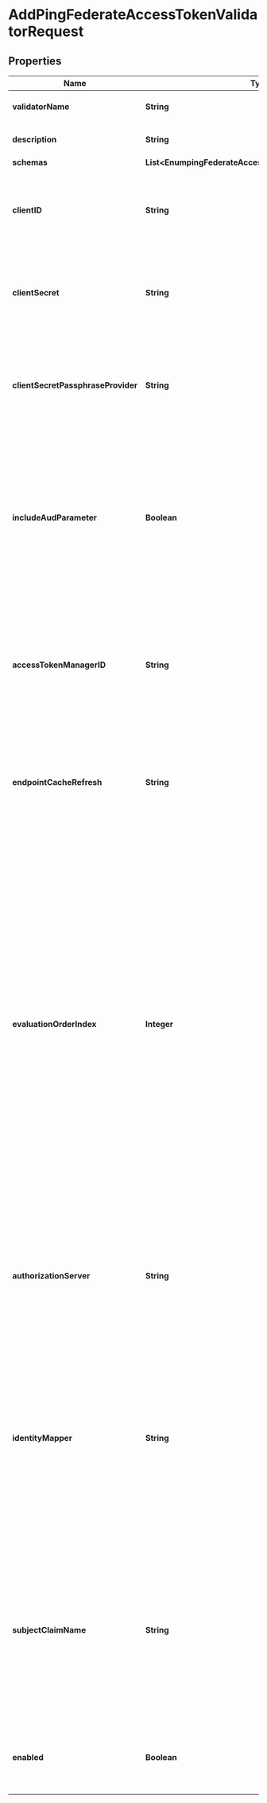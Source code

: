 

# AddPingFederateAccessTokenValidatorRequest


## Properties

| Name | Type | Description | Notes |
|------------ | ------------- | ------------- | -------------|
|**validatorName** | **String** | Name of the new Access Token Validator |  |
|**description** | **String** | A description for this Access Token Validator |  [optional] |
|**schemas** | **List&lt;EnumpingFederateAccessTokenValidatorSchemaUrn&gt;** |  |  |
|**clientID** | **String** | The client identifier to use when authenticating to the PingFederate authorization server. |  |
|**clientSecret** | **String** | The client secret to use when authenticating to the PingFederate authorization server. |  [optional] |
|**clientSecretPassphraseProvider** | **String** | The passphrase provider for obtaining the client secret to use when authenticating to the PingFederate authorization server. |  [optional] |
|**includeAudParameter** | **Boolean** | Whether to include the incoming request URL as the \&quot;aud\&quot; parameter when calling the PingFederate introspection endpoint. This property is ignored if the access-token-manager-id property is set. |  [optional] |
|**accessTokenManagerID** | **String** | The Access Token Manager instance ID to specify when calling the PingFederate introspection endpoint. If this property is set the include-aud-parameter property is ignored. |  [optional] |
|**endpointCacheRefresh** | **String** | How often the Access Token Validator should refresh its stored value of the PingFederate server&#39;s token introspection endpoint. |  [optional] |
|**evaluationOrderIndex** | **Integer** | When multiple Ping Federate Access Token Validators are defined for a single Directory Server, this property determines the evaluation order for determining the correct validator class for an access token received by the Directory Server. Values of this property must be unique among all Ping Federate Access Token Validators defined within Directory Server but not necessarily contiguous. Ping Federate Access Token Validators with a smaller value will be evaluated first to determine if they are able to validate the access token. |  [optional] |
|**authorizationServer** | **String** | Specifies the external server that will be used to aid in validating access tokens. In most cases this will be the Authorization Server that minted the token. |  [optional] |
|**identityMapper** | **String** | Specifies the name of the Identity Mapper that should be used for associating user entries with Bearer token subject names. The claim name from which to obtain the subject (i.e. the currently logged-in user) may be configured using the subject-claim-name property. |  [optional] |
|**subjectClaimName** | **String** | The name of the token claim that contains the subject, i.e. the logged-in user in an access token. This property goes hand-in-hand with the identity-mapper property and tells the Identity Mapper which field to use to look up the user entry on the server. |  [optional] |
|**enabled** | **Boolean** | Indicates whether this Access Token Validator is enabled for use in Directory Server. |  |




